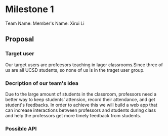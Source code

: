 # Milestone 1
Team Name: 
Member's Name: Xirui Li

## Proposal 
### Target user
  Our target users are profeesors teaching in lager classrooms.Since three of us are all UCSD students, so none of us is in the traget user group. 
### Decription of our team's idea 
  Due to the large amount of students in the classroom, professors need a better way to keep students' attension, record their attendance, and get student's feedbacks. In order to achieve this we will build a web app that can increase interactions between professors and students during class and help the professors get more timely feedback from students.  
### Possible API
  
